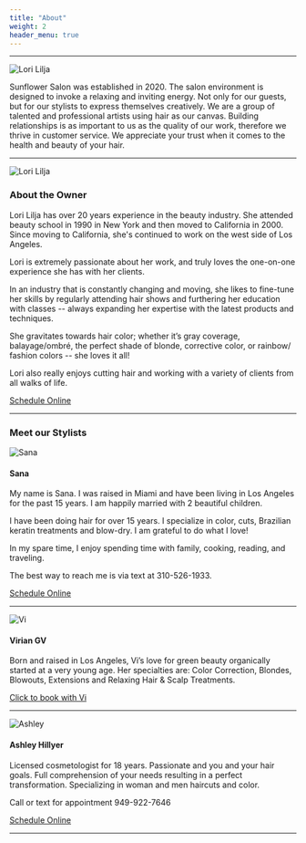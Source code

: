 ```yaml
---
title: "About"
weight: 2
header_menu: true
---
```


---

![Lori Lilja](images/logo.png)

Sunflower Salon was established in 2020. The salon environment is designed to invoke a relaxing and inviting energy. Not only for our guests, but for our stylists to express themselves creatively. We are a group of talented and professional artists using hair as our canvas. Building relationships is as important to us as the quality of our work, therefore we thrive in customer service. We appreciate your trust when it comes to the health and beauty of your hair.

---

![Lori Lilja](images/lori2.webp)

### About the Owner

Lori Lilja has over 20 years experience in the beauty industry. She attended beauty school in 1990 in New York and then moved to California in 2000. Since moving to California, she's continued to work on the west side of Los Angeles.

Lori is extremely passionate about her work, and truly loves the one-on-one experience she has with her clients.

In an industry that is constantly changing and moving, she likes to fine-tune her skills by regularly attending hair shows and furthering her education with classes -- always expanding her expertise with the latest products and techniques.


She gravitates towards hair color; whether it’s gray coverage, balayage/ombré, the perfect shade of blonde, corrective color, or rainbow/ fashion colors -- she loves it all!

Lori also really enjoys cutting hair and working with a variety of clients from all walks of life.

[Schedule Online](https://www.schedulicity.com/scheduling/HCCAJZ)

---

### Meet our Stylists

![Sana](images/sana.webp)

#### Sana

My name is Sana. I was raised in Miami and have been living in Los Angeles for the past 15 years. I am happily married with 2 beautiful children.

I have been doing hair for over 15 years. I specialize in color, cuts, Brazilian keratin treatments and blow-dry. I am grateful to do what I love!

In my spare time, I enjoy spending time with family, cooking, reading, and traveling.

The best way to reach me is via text at 310-526-1933.

[Schedule Online](https://www.schedulicity.com/scheduling/HCCAJZ)

---

![Vi](images/vivian.webp)

#### Virian GV

Born and raised in Los Angeles, Vi’s love for green beauty organically started at a very young age. Her specialties are: Color Correction, Blondes, Blowouts, Extensions and Relaxing Hair & Scalp Treatments. 

[Click to book with Vi](https://globalbeautymaven.square.site/)

---

![Ashley](images/ash.webp)

#### Ashley Hillyer

Licensed cosmetologist for 18 years. Passionate and you and your hair goals. Full comprehension of your needs resulting in a perfect transformation. Specializing in woman and men haircuts and color.

Call or text for appointment 949-922-7646

[Schedule Online](https://www.schedulicity.com/scheduling/HCCAJZ)

---


